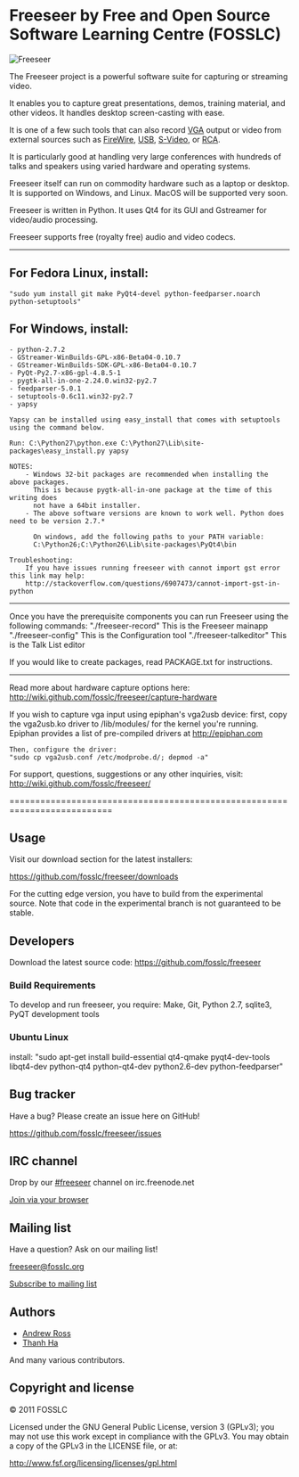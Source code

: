 Freeseer by Free and Open Source Software Learning Centre (FOSSLC)
=========

![Freeseer](http://i.imgur.com/tqivk.png "Freeseer logo")

The Freeseer project is a powerful software suite for capturing or streaming video. 

It enables you to capture great presentations, demos, training material, and other videos.
It handles desktop screen-casting with ease.

It is one of a few such tools that can also record [VGA][vga-wiki] output or video
from external sources such as [FireWire][firewire-wiki], [USB][usb-wiki], [S-Video][svideo-wiki], or [RCA][rca-wiki].

It is particularly good at handling very large conferences with hundreds 
of talks and speakers using varied hardware and operating systems.

Freeseer itself can run on commodity hardware such as a laptop or desktop.
It is supported on Windows, and Linux. MacOS will be supported very soon.

Freeseer is written in Python. It uses Qt4 for its GUI and Gstreamer for video/audio processing.

Freeseer supports free (royalty free) audio and video codecs.

-------------------------------------------------------------------------



For Fedora Linux, install:
--------------------------
    "sudo yum install git make PyQt4-devel python-feedparser.noarch python-setuptools"    


For Windows, install: 
---------------------
    - python-2.7.2
    - GStreamer-WinBuilds-GPL-x86-Beta04-0.10.7
    - GStreamer-WinBuilds-SDK-GPL-x86-Beta04-0.10.7 
    - PyQt-Py2.7-x86-gpl-4.8.5-1
    - pygtk-all-in-one-2.24.0.win32-py2.7 
    - feedparser-5.0.1 
    - setuptools-0.6c11.win32-py2.7
    - yapsy
    
    Yapsy can be installed using easy_install that comes with setuptools using the command below.
    
    Run: C:\Python27\python.exe C:\Python27\Lib\site-packages\easy_install.py yapsy
    
    NOTES:
    	- Windows 32-bit packages are recommended when installing the above packages.
    	  This is because pygtk-all-in-one package at the time of this writing does
    	  not have a 64bit installer.
    	- The above software versions are known to work well. Python does need to be version 2.7.*

          On windows, add the following paths to your PATH variable:
          C:\Python26;C:\Python26\Lib\site-packages\PyQt4\bin
          
    Troubleshooting:
    	If you have issues running freeseer with cannot import gst error this link may help:
    	http://stackoverflow.com/questions/6907473/cannot-import-gst-in-python

-------------------------------------------------------------------------

Once you have the prerequisite components you can run Freeseer using the
following commands:
        "./freeseer-record"         This is the Freeseer mainapp
        "./freeseer-config"         This is the Configuration tool
        "./freeseer-talkeditor"     This is the Talk List editor

If you would like to create packages, read PACKAGE.txt for instructions.

--------------------------------------------------------------------------

Read more about hardware capture options here: 
    http://wiki.github.com/fosslc/freeseer/capture-hardware

If you wish to capture vga input using epiphan's vga2usb device:
    first, copy the vga2usb.ko driver to /lib/modules/<kernel version>
    for the kernel you're running. Epiphan provides a list of pre-compiled
    drivers at http://epiphan.com

    Then, configure the driver:
    "sudo cp vga2usb.conf /etc/modprobe.d/; depmod -a"

For support, questions, suggestions or any other inquiries, visit:
    http://wiki.github.com/fosslc/freeseer/
  
==========================================================================

Usage
-----
Visit our download section for the latest installers:

https://github.com/fosslc/freeseer/downloads

For the cutting edge version, you have to build from the experimental source.
Note that code in the experimental branch is not guaranteed to be stable.


Developers
----------
Download the latest source code: https://github.com/fosslc/freeseer

### Build Requirements
To develop and run freeseer, you require:
    Make, Git, Python 2.7, sqlite3, PyQT development tools

### Ubuntu Linux
install:
    "sudo apt-get install build-essential qt4-qmake pyqt4-dev-tools 
    libqt4-dev python-qt4 python-qt4-dev python2.6-dev python-feedparser"

Bug tracker
-----------
Have a bug? Please create an issue here on GitHub!

https://github.com/fosslc/freeseer/issues


IRC channel
-----------
Drop by our [#freeseer](irc://irc.freenode.net/#freeseer) channel on irc.freenode.net

[Join via your browser](http://webchat.freenode.net/?channels=#freeseer)


Mailing list
------------
Have a question? Ask on our mailing list!

freeseer@fosslc.org

[Subscribe to mailing list](http://box674.bluehost.com/mailman/listinfo/freeseer_fosslc.org)


Authors
-------
- [Andrew Ross](https://github.com/fosslc)
- [Thanh Ha](https://github.com/zxiiro)

And many various contributors.


Copyright and license
---------------------
© 2011 FOSSLC

Licensed under the GNU General Public License, version 3 (GPLv3);
you may not use this work except in compliance with the GPLv3. You may obtain a copy of the GPLv3 in the LICENSE file, or at:

http://www.fsf.org/licensing/licenses/gpl.html


[rca-wiki]: http://en.wikipedia.org/wiki/RCA_connector
[svideo-wiki]: http://en.wikipedia.org/wiki/S-Video
[firewire-wiki]: http://en.wikipedia.org/wiki/FireWire_camera
[vga-wiki]: http://en.wikipedia.org/wiki/VGA_connector
[usb-wiki]: http://en.wikipedia.org/wiki/USB_video_device_class
